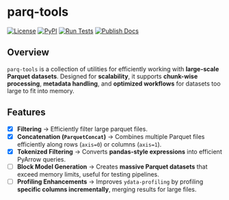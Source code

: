 # parq-tools
[![License](https://img.shields.io/github/license/Elphick/parq-tools.svg?logo=apache&logoColor=white)](https://pypi.org/project/parq-tools/)
[![PyPI](https://img.shields.io/pypi/v/parq-tools.svg?logo=python&logoColor=white)](https://pypi.org/project/parq-tools/)
[![Run Tests](https://github.com/Elphick/parq-tools/actions/workflows/poetry_build_and_test.yml/badge.svg?branch=main)](https://github.com/Elphick/parq-tools/actions/workflows/poetry_build_and_test.yml)
[![Publish Docs](https://github.com/Elphick/parq-tools/actions/workflows/poetry_sphinx_docs_to_gh_pages.yml/badge.svg?branch=main)](https://github.com/Elphick/parq-tools/actions/workflows/poetry_sphinx_docs_to_gh_pages.yml)

## Overview
`parq-tools` is a collection of utilities for efficiently working with **large-scale Parquet datasets**. Designed for **scalability**, it supports **chunk-wise processing**, **metadata handling**, and **optimized workflows** for datasets too large to fit into memory.

## Features
- [x] **Filtering** → Efficiently filter large parquet files.
- [x] **Concatenation (`ParquetConcat`)** → Combines multiple Parquet files efficiently along rows (`axis=0`) or columns (`axis=1`).
- [x] **Tokenized Filtering** → Converts **pandas-style expressions** into efficient PyArrow queries.
- [ ] **Block Model Generation** → Creates **massive Parquet datasets** that exceed memory limits, useful for testing pipelines.
- [ ] **Profiling Enhancements** → Improves `ydata-profiling` by profiling **specific columns incrementally**, merging results for large files.
